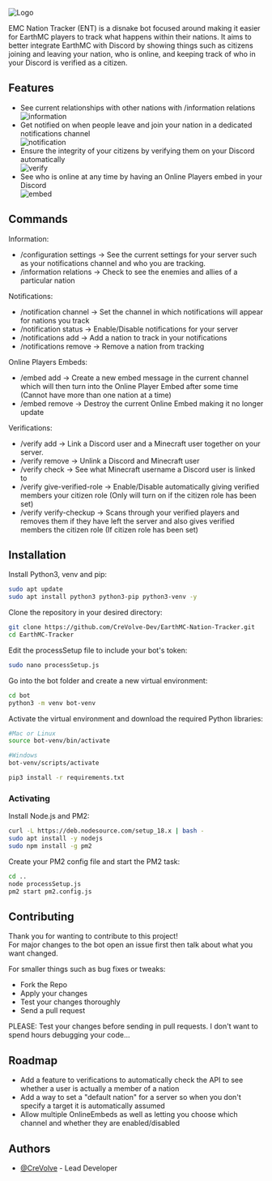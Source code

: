![Logo](https://i.imgur.com/0ih5Uv0.png)

EMC Nation Tracker (ENT) is a disnake bot focused around making it easier for EarthMC players to track what happens within their nations. It aims to better integrate EarthMC with Discord by showing things such as citizens joining and leaving your nation, who is online, and keeping track of who in your Discord is verified as a citizen.
## Features

- See current relationships with other nations with /information relations  
![information](https://i.imgur.com/uisBvzW.gif)
- Get notified on when people leave and join your nation in a dedicated notifications channel  
![notification](https://i.imgur.com/RNzrVak.png)
- Ensure the integrity of your citizens by verifying them on your Discord automatically  
![verify](https://i.imgur.com/I5I1kyR.gif)
- See who is online at any time by having an Online Players embed in your Discord  
![embed](https://i.imgur.com/TdJrgZV.png)
## Commands

Information:
- /configuration settings -> See the current settings for your server such as your notifications channel and who you are tracking.
- /information relations -> Check to see the enemies and allies of a particular nation

Notifications:
- /notification channel -> Set the channel in which notifications will appear for nations you track
- /notification status -> Enable/Disable notifications for your server
- /notifications add -> Add a nation to track in your notifications
- /notifications remove -> Remove a nation from tracking

Online Players Embeds:
- /embed add -> Create a new embed message in the current channel which will then turn into the Online Player Embed after some time (Cannot have more than one nation at a time)
- /embed remove -> Destroy the current Online Embed making it no longer update

Verifications:
- /verify add -> Link a Discord user and a Minecraft user together on your server.
- /verify remove -> Unlink a Discord and Minecraft user
- /verify check -> See what Minecraft username a Discord user is linked to
- /verify give-verified-role -> Enable/Disable automatically giving verified members your citizen role (Only will turn on if the citizen role has been set)
- /verify verify-checkup -> Scans through your verified players and removes them if they have left the server and also gives verified members the citizen role (If citizen role has been set)
## Installation

Install Python3, venv and pip:
```bash
sudo apt update
sudo apt install python3 python3-pip python3-venv -y
```

Clone the repository in your desired directory:
```bash
git clone https://github.com/CreVolve-Dev/EarthMC-Nation-Tracker.git
cd EarthMC-Tracker
```

Edit the processSetup file to include your bot's token:
```bash
sudo nano processSetup.js
```

Go into the bot folder and create a new virtual environment:
```bash
cd bot
python3 -m venv bot-venv
```

Activate the virtual environment and download the required Python libraries:
```bash
#Mac or Linux
source bot-venv/bin/activate

#Windows
bot-venv/scripts/activate

pip3 install -r requirements.txt
```
### Activating

Install Node.js and PM2:
```bash
curl -L https://deb.nodesource.com/setup_18.x | bash -
sudo apt install -y nodejs
sudo npm install -g pm2
```

Create your PM2 config file and start the PM2 task:
```bash
cd ..
node processSetup.js
pm2 start pm2.config.js
```
## Contributing

Thank you for wanting to contribute to this project!  
For major changes to the bot open an issue first then talk about what you want changed.

For smaller things such as bug fixes or tweaks:
- Fork the Repo
- Apply your changes
- Test your changes thoroughly
- Send a pull request

PLEASE: Test your changes before sending in pull requests. I don't want to spend hours debugging your code...
## Roadmap

- Add a feature to verifications to automatically check the API to see whether a user is actually a member of a nation
- Add a way to set a "default nation" for a server so when you don't specify a target it is automatically assumed
- Allow multiple OnlineEmbeds as well as letting you choose which channel and whether they are enabled/disabled
## Authors

- [@CreVolve](https://github.com/CreVolve-Dev) - Lead Developer
